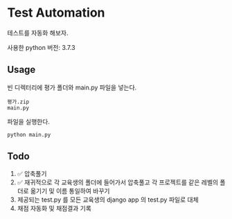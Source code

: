 # Test Automation

테스트를 자동화 해보자.

사용한 python 버전: 3.7.3

## Usage

빈 디렉터리에 평가 폴더와 main.py 파일을 넣는다.

```
평가.zip
main.py
```

파일을 실행한다.

```bash
python main.py
```

## Todo

1. ✅ 압축풀기 
2. ✅ 재귀적으로 각 교육생의 폴더에 들어가서 압축풀고 각 프로젝트를 같은 레벨의 폴더로 옮기기 및 이름 통일하여 바꾸기
3. 제공되는 test.py 를 모든 교육생의 django app 의 test.py 파일로 대체
4. 채점 자동화 및 채점결과 기록
